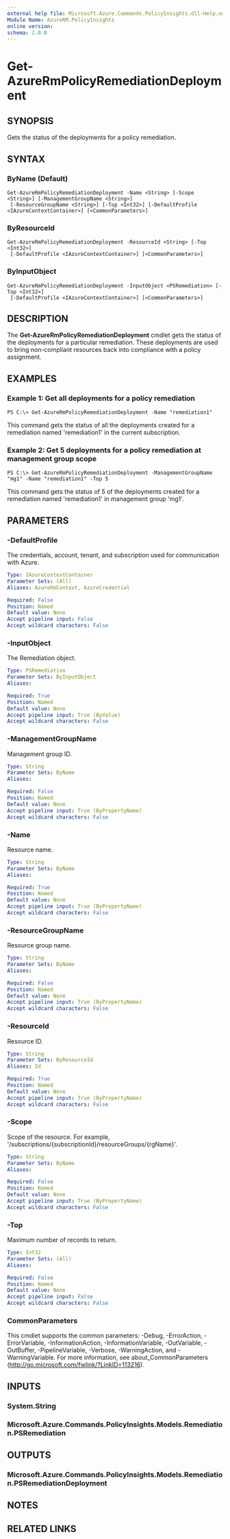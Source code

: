 ```yaml
---
external help file: Microsoft.Azure.Commands.PolicyInsights.dll-Help.xml
Module Name: AzureRM.PolicyInsights
online version:
schema: 2.0.0
---
```


# Get-AzureRmPolicyRemediationDeployment

## SYNOPSIS
Gets the status of the deployments for a policy remediation.

## SYNTAX

### ByName (Default)
```
Get-AzureRmPolicyRemediationDeployment -Name <String> [-Scope <String>] [-ManagementGroupName <String>]
 [-ResourceGroupName <String>] [-Top <Int32>] [-DefaultProfile <IAzureContextContainer>] [<CommonParameters>]
```

### ByResourceId
```
Get-AzureRmPolicyRemediationDeployment -ResourceId <String> [-Top <Int32>]
 [-DefaultProfile <IAzureContextContainer>] [<CommonParameters>]
```

### ByInputObject
```
Get-AzureRmPolicyRemediationDeployment -InputObject <PSRemediation> [-Top <Int32>]
 [-DefaultProfile <IAzureContextContainer>] [<CommonParameters>]
```

## DESCRIPTION
The **Get-AzureRmPolicyRemediationDeployment** cmdlet gets the status of the deployments for a particular remediation. These deployments are used to bring non-compliant resources back into compliance with a policy assignment.

## EXAMPLES

### Example 1: Get all deployments for a policy remediation
```
PS C:\> Get-AzureRmPolicyRemediationDeployment -Name "remediation1"
```

This command gets the status of all the deployments created for a remediation named 'remediation1' in the current subscription.

### Example 2: Get 5 deployments for a policy remediation at management group scope
```
PS C:\> Get-AzureRmPolicyRemediationDeployment -ManagementGroupName "mg1" -Name "remediation1" -Top 5
```

This command gets the status of 5 of the deployments created for a remediation named 'remediation1' in management group 'mg1'.

## PARAMETERS

### -DefaultProfile
The credentials, account, tenant, and subscription used for communication with Azure.

```yaml
Type: IAzureContextContainer
Parameter Sets: (All)
Aliases: AzureRmContext, AzureCredential

Required: False
Position: Named
Default value: None
Accept pipeline input: False
Accept wildcard characters: False
```

### -InputObject
The Remediation object.

```yaml
Type: PSRemediation
Parameter Sets: ByInputObject
Aliases:

Required: True
Position: Named
Default value: None
Accept pipeline input: True (ByValue)
Accept wildcard characters: False
```

### -ManagementGroupName
Management group ID.

```yaml
Type: String
Parameter Sets: ByName
Aliases:

Required: False
Position: Named
Default value: None
Accept pipeline input: True (ByPropertyName)
Accept wildcard characters: False
```

### -Name
Resource name.

```yaml
Type: String
Parameter Sets: ByName
Aliases:

Required: True
Position: Named
Default value: None
Accept pipeline input: True (ByPropertyName)
Accept wildcard characters: False
```

### -ResourceGroupName
Resource group name.

```yaml
Type: String
Parameter Sets: ByName
Aliases:

Required: False
Position: Named
Default value: None
Accept pipeline input: True (ByPropertyName)
Accept wildcard characters: False
```

### -ResourceId
Resource ID.

```yaml
Type: String
Parameter Sets: ByResourceId
Aliases: Id

Required: True
Position: Named
Default value: None
Accept pipeline input: True (ByPropertyName)
Accept wildcard characters: False
```

### -Scope
Scope of the resource. For example, '/subscriptions/{subscriptionId}/resourceGroups/{rgName}'.

```yaml
Type: String
Parameter Sets: ByName
Aliases:

Required: False
Position: Named
Default value: None
Accept pipeline input: True (ByPropertyName)
Accept wildcard characters: False
```

### -Top
Maximum number of records to return.

```yaml
Type: Int32
Parameter Sets: (All)
Aliases:

Required: False
Position: Named
Default value: None
Accept pipeline input: False
Accept wildcard characters: False
```

### CommonParameters
This cmdlet supports the common parameters: -Debug, -ErrorAction, -ErrorVariable, -InformationAction, -InformationVariable, -OutVariable, -OutBuffer, -PipelineVariable, -Verbose, -WarningAction, and -WarningVariable.
For more information, see about_CommonParameters (http://go.microsoft.com/fwlink/?LinkID=113216).

## INPUTS

### System.String

### Microsoft.Azure.Commands.PolicyInsights.Models.Remediation.PSRemediation

## OUTPUTS

### Microsoft.Azure.Commands.PolicyInsights.Models.Remediation.PSRemediationDeployment

## NOTES

## RELATED LINKS
